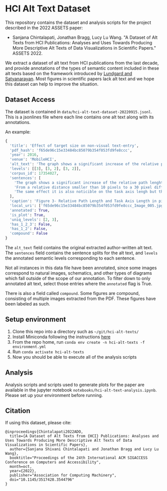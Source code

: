 # HCI Alt Text Dataset

This repository contains the dataset and analysis scripts for the project described in the 2022 ASSETS paper:

* Sanjana Chintalapati, Jonathan Bragg, Lucy Lu Wang. "A Dataset of Alt Texts from HCI Publications: Analyses and Uses Towards Producing More Descriptive Alt Texts of Data Visualizations in Scientific Papers." ASSETS 2022.

We extract a dataset of alt text from HCI publications from the last decade, and provide annotations of the types of semantic content included in these alt texts based on the framework introduced by [Lundgard and Satyanarayan](http://vis.csail.mit.edu/pubs/vis-text-model/). Most figures in scientific papers lack alt text and we hope this dataset can help to improve the situation.

## Dataset Access

The dataset is contained in `data/hci-alt-text-dataset-20220915.jsonl`. This is a jsonlines file where each line contains one alt text along with its annotations.

An example:

```python
{
  'title': 'Effect of target size on non-visual text-entry',
  'pdf_hash': 'f65de96c15e33484bc85079b354f053fd9fe8ccc',
  'year': 2016,
  'venue': 'MobileHCI',
  'alt_text': 'The graph shows a significant increase of the relative path lenght as size gets smaller. From a relative distance smaller than 10 pixels to a 30 pixel difference on tiny. The same effect it is also noticible on the task axis lengh but the difference between tiny and large is of only about 8 relative pixels.',
  'levels': [[3], [3, 2], [3, 2]],
  'corpus_id': 17354027,
  'sentences': [
    'The graph shows a significant increase of the relative path lenght as size gets smaller.',
    'From a relative distance smaller than 10 pixels to a 30 pixel difference on tiny.',
    'The same effect it is also noticible on the task axis lengh but the difference between tiny and large is of only about 8 relative pixels.'
  ],
  'caption': 'Figure 3- Relative Path Length and Task Axis Length in pixels.',
  'local_uri': ['f65de96c15e33484bc85079b354f053fd9fe8ccc_Image_005.jpg'],
  'annotated': True,
  'is_plot': True,
  'uniq_levels': [2, 3],
  'has_1_2_3': False,
  'has_1_2': False,
  'compound': False
}
 ```

The `alt_text` field contains the original extracted author-written alt text. The `sentences` field contains the sentence splits for the alt text, and `levels` the annotated semantic levels corresponding to each sentence.

Not all instances in this data file have been annotated, since some images correspond to natural images, schematics, and other types of diagrams which fall outside of the scope of our annotation. To filter down to only annotated alt text, select those entries where the `annotated` flag is True.

There is also a field called `compound`. Some figures are compound, consisting of multiple images extracted from the PDF. These figures have been labeled as such. 

## Setup environment

1. Clone this repo into a directory such as `~/git/hci-alt-texts/`
2. Install Miniconda following the instructions [here](https://docs.conda.io/en/latest/miniconda.html)
3. From the repo home, run `conda env create -n hci-alt-texts -f environment.yml`
4. Run `conda activate hci-alt-texts`
5. Now you should be able to execute all of the analysis scripts 

## Analysis

Analysis scripts and scripts used to generate plots for the paper are available in the jupyter notebook `notebooks/hci-alt-text-analysis.ipynb`. Please set up your environment before running.

## Citation

If using this dataset, please cite:

```
@inproceedings{Chintalapati2022ADO,
  title={A Dataset of Alt Texts from {HCI} Publications: Analyses and Uses Towards Producing More Descriptive Alt Texts of Data Visualizations in Scientific Papers},
  author={Sanjana Shivani Chintalapati and Jonathan Bragg and Lucy Lu Wang},
  booktitle="Proceedings of the 24th International ACM SIGACCESS Conference on Computers and Accessibility",
  month=oct,
  year={2022},
  publisher="Association for Computing Machinery",
  doi="10.1145/3517428.3544796"
}
```
